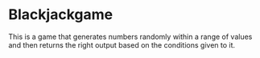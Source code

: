# Blackjackgame
 This is a game that generates numbers randomly within a range of values and then returns the right output based on the conditions given to it.

